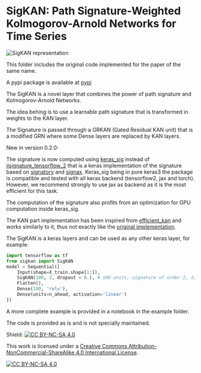 # SigKAN: Path Signature-Weighted Kolmogorov-Arnold Networks for Time Series

![SigKAN representation](image/SigKAN.drawio.png)

This folder includes the original code implemented for the paper of the same name.

A pypi package is available at [pypi](https://pypi.org/project/sigkan/)

The SigKAN is a novel layer that combines the power of path signature and Kolmogorov-Arnold Networks.

The idea behing is to use a learnable path signature that is transformed in weights to the KAN layer.

The Signature is passed through a GRKAN (Gated Residual KAN unit) that is a modified GRN where some Dense layers are replaced by KAN layers.

New in version 0.2.0:

The signature is now computed using [keras_sig](https://github.com/remigenet/keras_sig) instead of [iisignature_tensorflow_2](https://github.com/remigenet/iisignature-tensorflow-2/) that is a keras implementation of the signature based on [signatory](https://github.com/patrick-kidger/signatory) and [signax](https://github.com/anh-tong/signax/). Keras_sig being in pure keras3 the package is compatible and tested with all keras backend (tensorflow2, jax and torch). However, we recommend strongly to use jax as backend as it is the most efficient for this task. 

The computation of the signature also profits from an optimization for GPU computation inside keras_sig. 

The KAN part implementation has been inspired from [efficient_kan](https://github.com/Blealtan/efficient-kan) and works similarly to it, thus not exactly like the [original implementation](https://github.com/KindXiaoming/pykan).

The SigKAN is a keras layers and can be used as any other keras layer, for example:

```python
import tensorflow as tf
from sigkan import SigKAN
model = Sequential([
    Input(shape=X_train.shape[1:]),
    SigKAN(100, 2, dropout = 0.), # 100 units, signature of order 2, takes an input shape (batch, sequence, features) and returns a tensor of shape (batch, sequence, 100)
    Flatten(),
    Dense(100, 'relu'),
    Dense(units=n_ahead, activation='linear')
])
```

A more complete example is provided in a notebook in the example folder.

The code is provided as is and is not specially maintained.

Shield: [![CC BY-NC-SA 4.0][cc-by-nc-sa-shield]][cc-by-nc-sa]

This work is licensed under a
[Creative Commons Attribution-NonCommercial-ShareAlike 4.0 International License][cc-by-nc-sa].

[![CC BY-NC-SA 4.0][cc-by-nc-sa-image]][cc-by-nc-sa]

[cc-by-nc-sa]: http://creativecommons.org/licenses/by-nc-sa/4.0/
[cc-by-nc-sa-image]: https://licensebuttons.net/l/by-nc-sa/4.0/88x31.png
[cc-by-nc-sa-shield]: https://img.shields.io/badge/License-CC%20BY--NC--SA%204.0-lightgrey.svg
